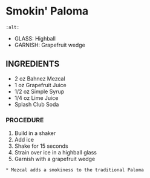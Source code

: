 # Smokin' Paloma

```{image} ../../images/
:alt: 
```

* GLASS: Highball
* GARNISH: Grapefruit wedge

## INGREDIENTS
* 2 oz      Bahnez Mezcal
* 1 oz      Grapefruit Juice
* 1/2 oz    Simple Syrup
* 1/4 oz    Lime Juice
* Splash    Club Soda

### PROCEDURE
1. Build in a shaker
2. Add ice
3. Shake for 15 seconds
4. Strain over ice in a highball glass
5. Garnish with a grapefruit wedge

```{note}
* Mezcal adds a smokiness to the traditional Paloma
```

